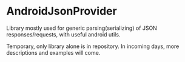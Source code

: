 AndroidJsonProvider
===================

Library mostly used for generic parsing(serializing) of JSON responses/requests, with useful android utils.

Temporary, only library alone is in repository. In incoming days, more descriptions and examples will come.
